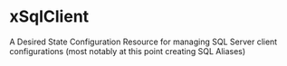 # xSqlClient
A Desired State Configuration Resource for managing SQL Server client configurations (most notably at this point creating SQL Aliases)


